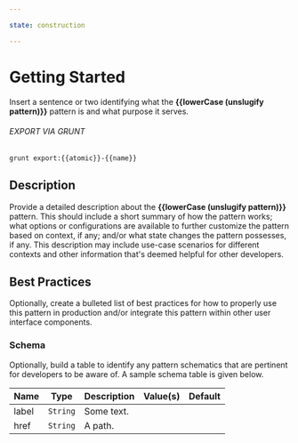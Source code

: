 ```yaml
---

state: construction

---
```


# Getting Started

Insert a sentence or two identifying what the **{{lowerCase (unslugify pattern)}}** pattern is and what purpose it serves.

###### EXPORT VIA GRUNT

```
grunt export:{{atomic}}-{{name}}
```


## Description

Provide a detailed description about the **{{lowerCase (unslugify pattern)}}** pattern. This should include a short summary of how the pattern works; what options or configurations are available to further customize the pattern based on context, if any; and/or what state changes the pattern possesses, if any. This description may include use-case scenarios for different contexts and other information that's deemed helpful for other developers.


## Best Practices

Optionally, create a bulleted list of best practices for how to properly use this pattern in production and/or integrate this pattern within other user interface components.


### Schema

Optionally, build a table to identify any pattern schematics that are pertinent for developers to be aware of. A sample schema table is given below.

| Name  | Type      | Description | Value(s)  | Default   |
|-------|-----------|-------------|-----------|-----------|
| label | `String`  | Some text.  |           |           |
| href  | `String`  | A path.     |           |           |
